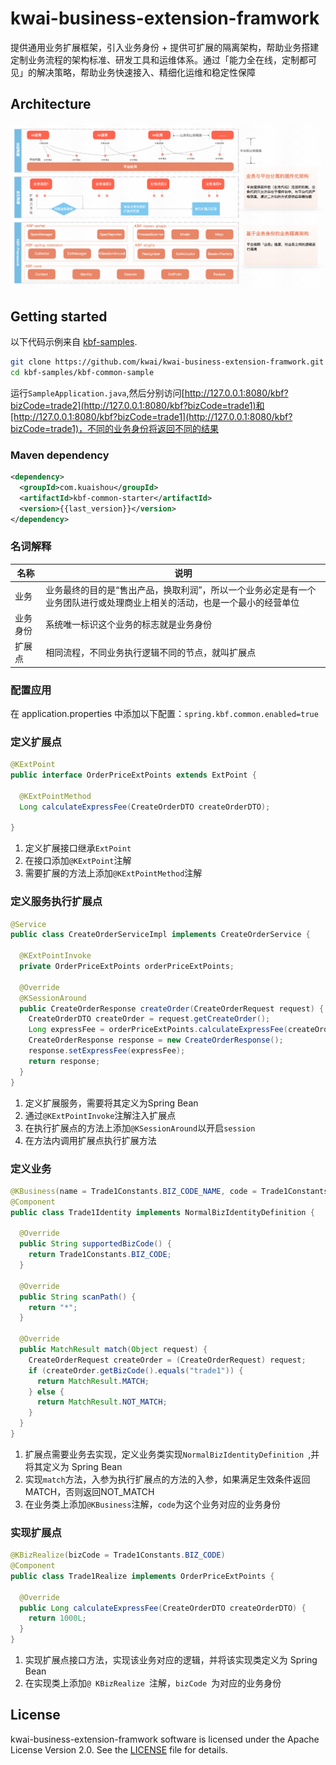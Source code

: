 # kwai-business-extension-framwork

提供通用业务扩展框架，引入业务身份 + 提供可扩展的隔离架构，帮助业务搭建定制业务流程的架构标准、研发工具和运维体系。通过「能力全在线，定制都可见」的解决策略，帮助业务快速接入、精细化运维和稳定性保障

## Architecture
![Architecture](img/readme/img.png)

## Getting started

以下代码示例来自 [kbf-samples](https://github.com/kwai/kwai-business-extension-framwork/tree/main/kbf-samples).

```bash
git clone https://github.com/kwai/kwai-business-extension-framwork.git
cd kbf-samples/kbf-common-sample
```
运行`SampleApplication.java`,然后分别访问[http://127.0.0.1:8080/kbf?bizCode=trade2](http://127.0.0.1:8080/kbf?bizCode=trade1)和[http://127.0.0.1:8080/kbf?bizCode=trade1](http://127.0.0.1:8080/kbf?bizCode=trade1)，不同的业务身份将返回不同的结果


### Maven dependency

```xml
<dependency>
  <groupId>com.kuaishou</groupId>
  <artifactId>kbf-common-starter</artifactId>
  <version>{{last_version}}</version>
</dependency>

```

### 名词解释
| 名称    | 说明 |
| ---- | ------- |
| 业务 | 业务最终的目的是“售出产品，换取利润”，所以一个业务必定是有一个业务团队进行或处理商业上相关的活动，也是一个最小的经营单位    |
| 业务身份 | 系统唯一标识这个业务的标志就是业务身份     |
| 扩展点   | 相同流程，不同业务执行逻辑不同的节点，就叫扩展点   |


### 配置应用
在 application.properties 中添加以下配置：`spring.kbf.common.enabled=true`


### 定义扩展点
```java
@KExtPoint
public interface OrderPriceExtPoints extends ExtPoint {

  @KExtPointMethod
  Long calculateExpressFee(CreateOrderDTO createOrderDTO);

}
```
1. 定义扩展接口继承`ExtPoint`
2. 在接口添加`@KExtPoint`注解
3. 需要扩展的方法上添加`@KExtPointMethod`注解

### 定义服务执行扩展点

```java
@Service
public class CreateOrderServiceImpl implements CreateOrderService {

  @KExtPointInvoke
  private OrderPriceExtPoints orderPriceExtPoints;

  @Override
  @KSessionAround
  public CreateOrderResponse createOrder(CreateOrderRequest request) {
    CreateOrderDTO createOrder = request.getCreateOrder();
    Long expressFee = orderPriceExtPoints.calculateExpressFee(createOrder);
    CreateOrderResponse response = new CreateOrderResponse();
    response.setExpressFee(expressFee);
    return response;
  }
}
```
1. 定义扩展服务，需要将其定义为Spring Bean
2. 通过`@KExtPointInvoke`注解注入扩展点
3. 在执行扩展点的方法上添加`@KSessionAround`以开启`session`
4. 在方法内调用扩展点执行扩展方法

### 定义业务
```java
@KBusiness(name = Trade1Constants.BIZ_CODE_NAME, code = Trade1Constants.BIZ_CODE)
@Component
public class Trade1Identity implements NormalBizIdentityDefinition {

  @Override
  public String supportedBizCode() {
    return Trade1Constants.BIZ_CODE;
  }

  @Override
  public String scanPath() {
    return "*";
  }

  @Override
  public MatchResult match(Object request) {
    CreateOrderRequest createOrder = (CreateOrderRequest) request;
    if (createOrder.getBizCode().equals("trade1")) {
      return MatchResult.MATCH;
    } else {
      return MatchResult.NOT_MATCH;
    }
  }
}
```
1. 扩展点需要业务去实现，定义业务类实现`NormalBizIdentityDefinition `,并将其定义为 Spring Bean
2. 实现`match`方法，入参为执行扩展点的方法的入参，如果满足生效条件返回MATCH，否则返回NOT_MATCH
3. 在业务类上添加`@KBusiness`注解，`code`为这个业务对应的业务身份


### 实现扩展点

```java
@KBizRealize(bizCode = Trade1Constants.BIZ_CODE)
@Component
public class Trade1Realize implements OrderPriceExtPoints {

  @Override
  public Long calculateExpressFee(CreateOrderDTO createOrderDTO) {
    return 1000L;
  }
}
```
1. 实现扩展点接口方法，实现该业务对应的逻辑，并将该实现类定义为 Spring Bean
2. 在实现类上添加`@ KBizRealize `注解，`bizCode `为对应的业务身份

## License

kwai-business-extension-framwork software is licensed under the Apache License Version 2.0. See the [LICENSE](https://github.com/kwai/kwai-business-extension-framwork/blob/main/LICENSE) file for details.
